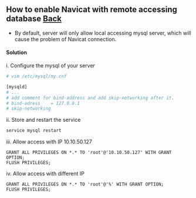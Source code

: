 ## How to enable Navicat with remote accessing database [Back](./qa.md)

- By default, server will only allow local accessing mysql server, which will cause the problem of Navicat connection.

#### Solution

i. Configure the mysql of your server

```bash
# vim /etc/mysql/my.cnf

[mysqld]
# ...
# add comment for bind-address and add skip-networking after it.
# bind-adress    = 127.0.0.1
# skip-networking
```

ii. Store and restart the service

```bash
service mysql restart
```
iii. Allow access with IP 10.10.50.127

```mysql
GRANT ALL PRIVILEGES ON *.* TO 'root'@'10.10.50.127' WITH GRANT OPTION;
FLUSH PRIVILEGES;
```

iv. Allow access with different IP

```mysql
GRANT ALL PRIVILEGES ON *.* TO 'root'@'%' WITH GRANT OPTION;
FLUSH PRIVILEGES;
```